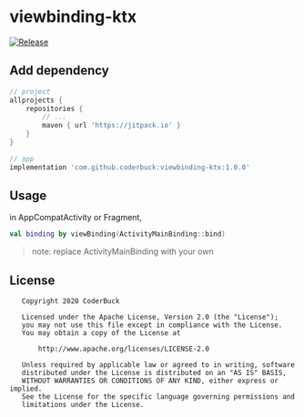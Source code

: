 # viewbinding-ktx

[![Release](https://jitpack.io/v/CoderBuck/viewbinding-ktx.svg)](https://jitpack.io/#CoderBuck/viewbinding-ktx)

## Add dependency

``` groovy
// project
allprojects {
    repositories {
        // ...
        maven { url 'https://jitpack.io' }
    }
}

// app
implementation 'com.github.coderbuck:viewbinding-ktx:1.0.0'
```

## Usage

in AppCompatActivity or Fragment,

``` kotlin
val binding by viewBinding(ActivityMainBinding::bind)
```
> note: replace ActivityMainBinding with your own

## License

```
   Copyright 2020 CoderBuck

   Licensed under the Apache License, Version 2.0 (the "License");
   you may not use this file except in compliance with the License.
   You may obtain a copy of the License at

       http://www.apache.org/licenses/LICENSE-2.0

   Unless required by applicable law or agreed to in writing, software
   distributed under the License is distributed on an "AS IS" BASIS,
   WITHOUT WARRANTIES OR CONDITIONS OF ANY KIND, either express or implied.
   See the License for the specific language governing permissions and
   limitations under the License.
```
